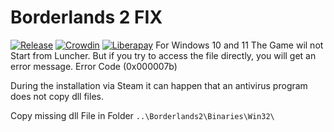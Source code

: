 # Borderlands 2 FIX
[![Release](https://img.shields.io/github/release/freecad/freecad.svg)](https://github.com/freecad/freecad/releases/latest) [![Crowdin](https://d322cqt584bo4o.cloudfront.net/freecad/localized.svg)](https://crowdin.com/project/freecad) [![Liberapay](https://img.shields.io/liberapay/receives/FreeCAD.svg?logo=liberapay)](https://liberapay.com/FreeCAD)
For Windows 10 and 11 The Game wil not Start from Luncher.
But if you try to access the file directly, you will get an error message. Error Code (0x000007b)

During the installation via Steam it can happen that an antivirus program does not copy dll files.

Copy missing dll File in Folder `..\Borderlands2\Binaries\Win32\`


